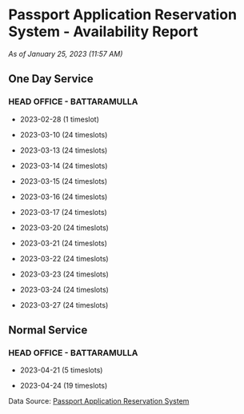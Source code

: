 # Passport Application Reservation System - Availability Report

*As of January 25, 2023 (11:57 AM)*

## One Day Service

### HEAD OFFICE - BATTARAMULLA

* 2023-02-28 (1 timeslot)

* 2023-03-10 (24 timeslots)

* 2023-03-13 (24 timeslots)

* 2023-03-14 (24 timeslots)

* 2023-03-15 (24 timeslots)

* 2023-03-16 (24 timeslots)

* 2023-03-17 (24 timeslots)

* 2023-03-20 (24 timeslots)

* 2023-03-21 (24 timeslots)

* 2023-03-22 (24 timeslots)

* 2023-03-23 (24 timeslots)

* 2023-03-24 (24 timeslots)

* 2023-03-27 (24 timeslots)

## Normal Service

### HEAD OFFICE - BATTARAMULLA

* 2023-04-21 (5 timeslots)

* 2023-04-24 (19 timeslots)

Data Source: [Passport Application Reservation System](https://eservices.immigration.gov.lk:8443/appointment/pages/reservationApplication.xhtml)